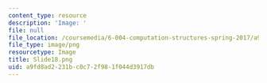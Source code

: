 ```yaml
---
content_type: resource
description: 'Image: '
file: null
file_location: /coursemedia/6-004-computation-structures-spring-2017/a9fd8ad2231bc0c72f981f044d3917db_Slide18.png
file_type: image/png
resourcetype: Image
title: Slide18.png
uid: a9fd8ad2-231b-c0c7-2f98-1f044d3917db
---
```

